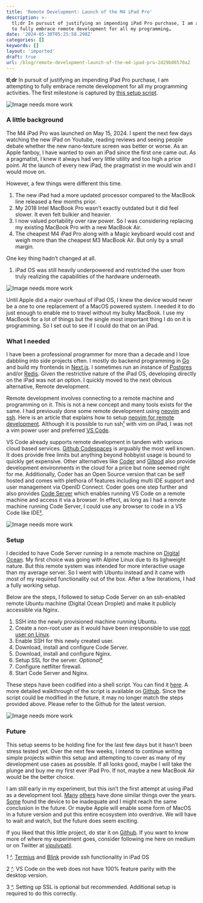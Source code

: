 ```yaml
---
title: 'Remote Development: Launch of the M4 iPad Pro'
description: >-
  tl;dr In pursuit of justifying an impending iPad Pro purchase, I am attempting
  to fully embrace remote development for all my programming…
date: '2024-05-30T05:25:58.298Z'
categories: []
keywords: []
layout: 'imported'
draft: true
url: /blog/remote-development-launch-of-the-m4-ipad-pro-2d29b08570a2
---
```


**tl;dr** In pursuit of justifying an impending iPad Pro purchase, I am attempting to fully embrace remote development for all my programming activities. The first milestone is captured by [this setup script](https://github.com/vipulvpatil/code-server-setup).

![Image needs more work](0__FxYgGw__IerFfmbsG.jpg)


### A little background

The M4 iPad Pro was launched on May 15, 2024. I spent the next few days watching the new iPad on Youtube, reading reviews and seeing people debate whether the new nano-texture screen was better or worse. As an Apple fanboy, I have wanted to own an iPad since the first one came out. As a pragmatist, I knew it always had very little utility and too high a price point. At the launch of every new iPad, the pragmatist in me would win and I would move on.

However, a few things were different this time.

1.  The new iPad had a more updated processor compared to the MacBook line released a few months prior.
2.  My 2018 Intel MacBook Pro wasn’t exactly outdated but it did feel slower. It even felt bulkier and heavier.
3.  I now valued portability over raw power. So I was considering replacing my existing MacBook Pro with a new MacBook Air.
4.  The cheapest M4 iPad Pro along with a Magic keyboard would cost and weigh more than the cheapest M3 MacBook Air. But only by a small margin.

One key thing hadn’t changed at all.

1.  iPad OS was still heavily underpowered and restricted the user from truly realizing the capabilities of the hardware underneath.

![Image needs more work](0__aONJwBrxhxipEm2p.jpg)

Until Apple did a major overhaul of iPad OS, I knew the device would never be a one to one replacement of a MacOS powered system. I needed it to do just enough to enable me to travel without my bulky MacBook. I use my MacBook for a lot of things but the single most important thing I do on it is programming. So I set out to see if I could do that on an iPad.

### What I needed

I have been a professional programmer for more than a decade and I love dabbling into side projects often. I mostly do backend programming in [Go](https://go.dev) and build my frontends in [Next.js](https://nextjs.org). I sometimes run an instance of [Postgres](https://www.postgresql.org) and/or [Redis](https://redis.io). Given the restrictive nature of the iPad OS, developing directly on the iPad was not an option. I quickly moved to the next obvious alternative, Remote development.

Remote development involves connecting to a remote machine and programming on it. This is not a new concept and many tools exists for the same. I had previously done some remote development using [neovim](https://neovim.io) and [ssh](https://www.cloudflare.com/learning/access-management/what-is-ssh/#). Here is an article that explains how to setup [neovim for remote development](https://alpha2phi.medium.com/modern-neovim-lsp-and-remote-development-9b1250ee6aee). Although it is possible to run ssh[¹](#4f3e) with vim on iPad, I was not a vim power user and preferred [VS Code](https://code.visualstudio.com/).

VS Code already supports remote development in tandem with various cloud based services. [Github Codespaces](https://github.com/features/codespaces) is arguably the most well known. It does provide free limits but anything beyond hobbyist usage is bound to quickly get expensive. Other alternatives like [Coder](https://coder.com) and [Gitpod](https://www.gitpod.io) also provide development environments in the cloud for a price but none seemed right for me. Additionally, Coder has an Open Source version that can be self hosted and comes with plethora of features including multi IDE support and user management via OpenID Connect. Coder goes one step further and also provides [Code Server](https://github.com/coder/code-server) which enables running VS Code on a remote machine and access it via a browser. In effect, as long as I had a remote machine running Code Server, I could use any browser to code in a VS Code like IDE[²](#7361).

![Image needs more work](0__pkPkUc7__FaFqgZ8e.jpg)

### Setup

I decided to have Code Server running in a remote machine on [Digital Ocean](https://www.digitalocean.com). My first choice was going with Alpine Linux due to its lighweight nature. But this remote system was intended for more interactive usage than my average server. So I went with Ubuntu instead and it came with most of my required functionality out of the box. After a few iterations, I had a fully working setup.

Below are the steps, I followed to setup Code Server on an ssh-enabled remote Ubuntu machine (Digital Ocean Droplet) and make it publicly accessible via Nginx.

1.  SSH into the newly provisioned machine running Ubuntu.
2.  Create a non-root user as it would have been irresponsible to use [root user on Linux](https://askubuntu.com/questions/16178/why-is-it-bad-to-log-in-as-root).
3.  Enable SSH for this newly created user.
4.  Download, install and configure Code Server.
5.  Download, install and configure Nginx.
6.  Setup SSL for the server. _Optional_[³](#f1d7)
7.  Configure netfilter firewall.
8.  Start Code Server and Nginx.

These steps have been codified into a shell script. You can find it [here](https://github.com/vipulvpatil/code-server-setup/releases/download/v1.0.1/code-server-setup-1.0.1.tar.gz). A more detailed walkthrough of the script is available on [Github](https://github.com/vipulvpatil/code-server-setup). Since the script could be modified in the future, it may no longer match the steps provided above. Please refer to the Github for the latest version.

![Image needs more work](1__yn2xtyNGhehuVncfSBDGlg.png)

### Future

This setup seems to be holding fine for the last few days but it hasn’t been stress tested yet. Over the next few weeks, I intend to continue writing simple projects within this setup and attempting to cover as many of my development use cases as possible. If all looks good, maybe I will take the plunge and buy me my first ever iPad Pro. If not, maybe a new MacBook Air would be the better choice.

I am still early in my experiment, but this isn’t the first attempt at using iPad as a development tool. [Many](https://lgallardo.com/2022/01/25/ipad-pro-as-a-portable-workstation/) [others](https://arslan.io/2019/01/07/using-the-ipad-pro-as-my-development-machine/) have done similar things over the years. [Some](https://technicallychallenged.substack.com/p/buying-an-ipad-pro-for-coding-was) found the device to be inadequate and I might reach the same conclusion in the future. Or maybe Apple will enable some form of MacOS in a future version and put this entire ecosystem into overdrive. We will have to wait and watch, but the future does seem exciting.

If you liked that this little project, do star it on [Github](https://github.com/vipulvpatil/code-server-setup). If you want to know more of where my experiment goes, consider following me here on medium or on Twitter at [vipulvpatil](https://twitter.com/vipulvpatil).

1 [^](#be5b). [Termius](https://termius.com) and [Blink](https://blink.sh) provide ssh functionality in iPad OS

2 [^](#4ef7). VS Code on the web does not have 100% feature parity with the desktop version.

3 [^](#2734). Setting up SSL is optional but recommended. Additional setup is required to do this correctly.
